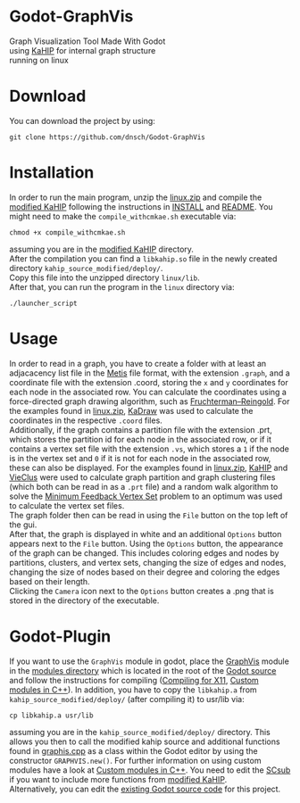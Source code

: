 # Godot-GraphVis
Graph Visualization Tool Made With Godot  
using [KaHIP](https://github.com/KaHIP/KaHIP) for internal graph structure  
running on linux

# Download
You can download the project by using:
```
git clone https://github.com/dnsch/Godot-GraphVis
```
# Installation
In order to run the main program, unzip the [linux.zip](linux.zip) and compile the [modified KaHIP](module/graphvis/kahip_source_modified/) following the instructions in [INSTALL](module/graphvis/kahip_source_modified/INSTALL) and [README](module/graphvis/kahip_source_modified/README.md). You might need to make the ```compile_withcmkae.sh``` executable via:
```
chmod +x compile_withcmkae.sh
```
assuming you are in the [modified KaHIP](module/graphvis/kahip_source_modified/) directory.  
After the compilation you can find a ```libkahip.so``` file in the newly created directory ```kahip_source_modified/deploy/```.  
Copy this file into the unzipped directory ```linux/lib```.  
After that, you can run the program in the ```linux``` directory via:
```
./launcher_script
```
# Usage
In order to read in a graph, you have to create a folder with at least an adjacacency list file in the [Metis](https://doi.org/10.1137/S1064827595287997) file format, with the extension ```.graph```, and a coordinate file with the extension .coord, storing the ```x``` and ```y``` coordinates for each node in the associated row. You can calculate the coordinates using a force-directed graph drawing algorithm, such as  [Fruchterman–Reingold](https://doi.org/10.1002/spe.4380211102). For the examples found in [linux.zip](linux.zip), [KaDraw](https://github.com/schulzchristian/KaDraw) was used to calculate the coordinates in the respective ```.coord``` files.  
Additionally, if the graph contains a partition file with the extension .prt, which stores the partition id for each node in the associated row, or if it contains a vertex set file with the extension ```.vs```, which stores a ```1``` if the node is in the vertex set and ```0``` if it is not for each node in the associated row, these can also be displayed. For the examples found in [linux.zip](linux.zip), [KaHIP](https://github.com/KaHIP/KaHIP) and [VieClus](https://github.com/VieClus/VieClus) were used to calculate graph partition and graph clustering files (which both can be read in as a ```.prt``` file) and a random walk algorithm to solve the [Minimum Feedback Vertex Set](https://en.wikipedia.org/wiki/Feedback_vertex_set) problem to an optimum was used to calculate the vertex set files.  
The graph folder then can be read in using the ```File``` button on the top left of the gui.  
After that, the graph is displayed in white and an additional ```Options``` button appears next to the ```File``` button. Using the ```Options``` button, the appearance of the graph can be changed. This includes coloring edges and nodes by partitions, clusters, and vertex sets, changing the size of edges and nodes, changing the size of nodes based on their degree and coloring the edges based on their length.  
Clicking the ```Camera``` icon next to the ```Options``` button creates a .png that is stored in the directory of the executable.
# Godot-Plugin
If you want to use the ```GraphVis``` module in godot, place the [GraphVis](module/) module in the [modules directory](https://github.com/godotengine/godot/tree/3.4.4-stable/modules) which is located in the root of the [Godot source](https://github.com/godotengine/godot/tree/3.4.4-stable) and follow the instructions for compiling ([Compiling for X11](https://docs.godotengine.org/en/3.0/development/compiling/compiling_for_x11.html), [Custom modules in C++](https://docs.godotengine.org/en/3.0/development/cpp/custom_modules_in_cpp.html?highlight=custom%20modules#custom-modules-in-c)). In addition, you have to copy the ```libkahip.a``` from ```kahip_source_modified/deploy/``` (after compiling it) to usr/lib via:
```
cp libkahip.a usr/lib
```
assuming you are in the ```kahip_source_modified/deploy/``` directory. 
This allows you then to call the modified kahip source and additional functions found in [graphis.cpp](module/graphvis/graphvis.cpp) as a class within the Godot editor by using the constructor ```GRAPHVIS.new()```. For further information on using custom modules have a look at [Custom modules in C++](https://docs.godotengine.org/en/3.0/development/cpp/custom_modules_in_cpp.html?highlight=custom%20modules#custom-modules-in-c). You need to edit the [SCsub](module/graphvis/SCsub) if you want to include more functions from [modified KaHIP](module/graphvis/kahip_source_modified/).  
Alternatively, you can edit the [existing Godot source code](godot_project/GraphVis/)  for this project.
